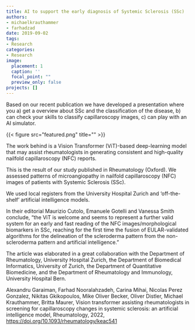```yaml
---
title: AI to support the early diagnosis of Systemic Sclerosis (SSc)
authors: 
- michaelkrauthammer
- farhadzad
date: 2019-09-02
tags: 
- Research
categories:
- Research
image:
  placement: 1
  caption: ''
  focal_point: ""
  preview_only: false
projects: []
---
```


Based on our recent publication we have developed a presentation where you 
a) get a overview about SSc and the classification of the disease, 
b) can check your skills to classify capillaroscopy images,
c) can play with an AI simulator.   

{{< figure src="featured.png" title="" >}}


The work behind is a Vision Transformer (ViT)-based deep-learning model that may assist rheumatologists in generating consistent and high-quality nailfold capillaroscopy (NFC) reports.

This is the result of our study published in Rheumatology (Oxford). We assessed patterns of microangiopathy in nailfold capillaroscopy (NFC) images of patients with Systemic Sclerosis (SSc). 

We used local registers from the University Hospital Zurich and ‘off-the-shelf’ artificial intelligence models. 

In their editorial Maurizio Cutolo, Emanuele Gotelli and Vanessa Smith conclude, “the ViT is welcome and seems to represent a further valid system for an early and fast reading of the NFC images/morphological biomarkers in SSc, reaching for the first time the fusion of EULAR-validated algorithms for the delineation of the scleroderma pattern from the non-scleroderma pattern and artificial intelligence.”

The article was elaborated in a great collaboration with the Department of Rheumatology, University Hospital Zurich, the Department of Biomedical Informatics, University of Zurich, the Department of Quantitative Biomedicine, and the Department of Rheumatology and Immunology, University Hospital Bern.


Alexandru Garaiman, Farhad Nooralahzadeh, Carina Mihai, Nicolas Perez Gonzalez, Nikitas Gkikopoulos, Mike Oliver Becker, Oliver Distler, Michael Krauthammer, Britta Maurer, Vision transformer assisting rheumatologists in screening for capillaroscopy changes in systemic sclerosis: an artificial intelligence model, Rheumatology, 2022, https://doi.org/10.1093/rheumatology/keac541
